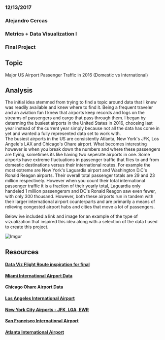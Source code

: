 ### 12/13/2017
### Alejandro Cercas
### Metrics + Data Visualization I
### Final Project

## Topic

Major US Airport Passenger Traffic in 2016 (Domestic vs International)

## Analysis
<p>The initial idea stemmed from trying to find a topic around data that I knew was readily available and knew where to find it. Being a frequent traveler and an aviation fan I knew that airports keep records and logs on the streams of passengers and cargo that pass through them. I began by determing the busiest airports in the United States in 2016, choosing last year instead of the current year simply because not all the data has come in yet and wanted a fully represented data set to work with.  
<br>The busiest airports in the US are consistently Atlanta, New York's JFK, Los Angele's LAX and Chicago's Ohare airport. What becomes interesting however is when you break down the numbers and where these passengers are flying, sometimes its like having two seperate airports in one. Some airports have extreme fluctuations in passenger traffic that flies to and from domestic destinations versus their international routes. For example the most extreme are New York's Laguardia airport and Washington D.C's Ronald Reagan airports. Their overall total passenger totals are 29 and 23 million respectively. However when you count their total international passenger traffic it is a fraction of their yearly total, Laguardia only handeled 1 million passengersm and DC's Ronald Reagon saw even fewer, with only 300 thousand. However, both these airports run in tandem with their larger international airport counterparts and are primarily a means of relieving congested airport hubs and cities that move a lot of passengers.
<br>

Below ive included a link and image for an example of the type of vizualization that inspired this idea along with a selection of the data I used to create this project.
	
![Imgur](https://i.imgur.com/15HAHLc.png)

## Resources

####  [Data Viz Flight Route inspiration for final](http://vega.github.io/vega-editor/?spec=airports)
####  [Miami International Airport Data](http://www.miami-airport.com/2016_traffic_report.asp)
####  [Chicago Ohare Airport Data](http://www.flychicago.com/SiteCollectionDocuments/Business/FactAndFigures/AirTraffic/1216%20ORD%20SUMMARY.pdf)
####  [Los Angeles International Airport](http://www.lawa.org/uploadedfiles/LAX/statistics/tcom-1216.pdf)
####  [New York City Airports - JFK, LGA, EWR](https://www.panynj.gov/airports/pdf-traffic/ATR2016.pdf)
####  [San Francisco International Airport](http://media.flysfo.com.s3.amazonaws.com/media/sfo/media/air-traffic/as201612.pdf)
####  [Atlanta International Airport](http://www.atl.com/wp-content/uploads/2017/02/ATL-Traffic-Report-Dec-2016.pdf)
